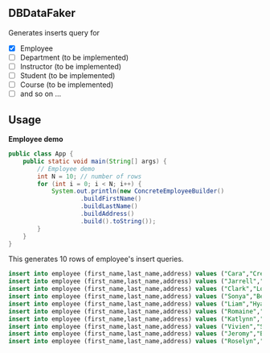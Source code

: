 ## DBDataFaker
Generates inserts query for <br />
- [x] Employee 
- [ ] Department (to be implemented)
- [ ] Instructor (to be implemented)
- [ ] Student (to be implemented)
- [ ] Course (to be implemented)
- [ ] and so on ...

## Usage
**Employee demo** 
```java
public class App {
    public static void main(String[] args) {
        // Employee demo
        int N = 10; // number of rows
        for (int i = 0; i < N; i++) {
            System.out.println(new ConcreteEmployeeBuilder()
                    .buildFirstName()
                    .buildLastName()
                    .buildAddress()
                    .build().toString());
        }
    }
}
```
This generates 10 rows of employee's insert queries.
```sql
insert into employee (first_name,last_name,address) values ("Cara","Cremin","515 Kuvalis Locks, Morriston, PE");
insert into employee (first_name,last_name,address) values ("Jarrell","Kunde","20356 Carey Flats, South Alanis, QC");
insert into employee (first_name,last_name,address) values ("Clark","Lowe","86216 Ethyl Village, South Alexzanderstad, NT");
insert into employee (first_name,last_name,address) values ("Sonya","Beer","531 Bruen Viaduct, Hickleberg, NL");
insert into employee (first_name,last_name,address) values ("Liam","Hyatt","295 Xzavier Plain, Lake Keegan, QC");
insert into employee (first_name,last_name,address) values ("Romaine","Wyman","9160 Green Way, North Lenna, QC");
insert into employee (first_name,last_name,address) values ("Katlynn","Schmeler","611 Pete Curve, Bodemouth, PE");
insert into employee (first_name,last_name,address) values ("Vivien","Schuppe","15766 Orn Throughway, Lydiafort, ON");
insert into employee (first_name,last_name,address) values ("Jeromy","Brakus","9058 Shields Ranch, Anthonyfort, PE");
insert into employee (first_name,last_name,address) values ("Roselyn","Kris","312 Felipa Route, Fritschbury, BC");
``` 